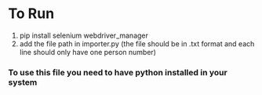 # To Run

1. pip install selenium webdriver_manager
2. add the file path in importer.py (the file should be in .txt format and each line should only have one person number)


### To use this file you need to have python installed in your system
